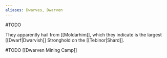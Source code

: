 ```yaml
---
aliases: Dwarves, Dwarven
---
```

#TODO

They apparently hail from [[Moldarhim]], which they indicate is the largest [[Dwarf|Dwarvish]] Stronghold on the [[Tebinor|Shard]].

#TODO [[Dwarven Mining Camp]]